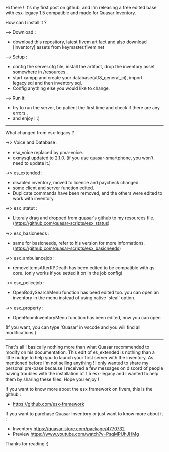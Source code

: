 Hi there !
It's my first post on github, and I'm releasing a free edited base with esx-legacy 1.5 compatible and made for Quasar Inventory.


How can I install it ?

--> Download :
- download this repository, latest fivem artifact and also download [inventory] assets from keymaster.fivem.net

--> Setup :
- config the server.cfg file, install the artifact, drop the inventory asset somewhere in /resources .
- start xampp and create your database(utf8_general_ci), import legacy.sql and then inventory sql.
- Config anything else you would like to change.

--> Run it:
- try to run the server, be patient the first time and check if there are any errors..
- and enjoy ! :)

--------------------------------------
What changed from esx-legacy ?

->> Voice and Database :
- esx_voice replaced by pma-voice.
- oxmysql updated to 2.1.0. (if you use quasar-smartphone, you won't need to update it.)

->> es_extended :
- disabled inventory, moved to licence and paycheck changed.
- some client and server function edited.
- Duplicate commands have been removed, and the others were edited to work with inventory.

->> esx_statut :
- Literaly drag and dropped from quasar's github to my resources file. (https://github.com/quasar-scripts/esx_status)

->> esx_basicneeds :
- same for basicneeds, refer to his version for more informations. (https://github.com/quasar-scripts/esx_basicneeds)

->> esx_ambulancejob :
- removeItemsAfterRPDeath has been edited to be compatible with qs-core. (only works if you setted it on in the job config)

->> esx_policejob :
- OpenBodySearchMenu function has beed edited too. you can open an inventory in the menu instead of using native 'steal' option.

->> esx_property :
- OpenRoomInventoryMenu function has been edited, now you can open

(If you want, you can type 'Quasar' in vscode and you will find all modifications.)

--------------------------------------
That's all ! basically nothing more than what Quasar recommended to modify on his documentation.
This edit of es_extended is nothing than a little nudge to help you to launch your first server with the inventory.
As mentioned before I'm not selling anything ! I only wanted to share my personal pre-base because I received a few messages on discord of people having troubles with the installation of 1.5 esx-legacy and I wanted to help them by sharing these files. Hope you enjoy !

If you want to know more about the esx framework on fivem, this is the github :
- https://github.com/esx-framework

If you want to purchase Quasar Inventory or just want to know more about it :
- Inventory https://quasar-store.com/package/4770732
- Preview https://www.youtube.com/watch?v=PsqMPUhJHMg


Thanks for reading :)

